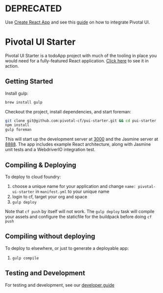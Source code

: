 # DEPRECATED

Use [Create React App](https://github.com/facebook/create-react-app) and see this [guide](https://styleguide.pivotal.io/) on how to integrate Pivotal UI.

# Pivotal UI Starter

Pivotal UI Starter is a todoApp project with much of the tooling in place you would need for a fully-featured React application.
[Click here](https://pivotal-ui-starter.cfapps.io/) to see it in action.

## Getting Started

Install gulp:
```bash
brew install gulp
```

Checkout the project, install dependencies, and start foreman:
```bash
git clone git@github.com:pivotal-cf/pui-starter.git && cd pui-starter
npm install
gulp foreman
```

This will start up the development server at [3000](http://localhost:3000) and the Jasmine server at [8888](http://localhost:8888).
The app includes example React architecture, along with Jasmine unit tests and a WebdriverIO integration test.

## Compiling & Deploying 

To deploy to cloud foundry:

1. choose a unique name for your application and change `name: pivotal-ui-starter` in `manifest.yml` to your unique name
1. login to cf, target your org and space
1. `gulp deploy`

Note that `cf push` by itself will not work. The `gulp deploy` task will compile your assets and configure the staticfile for the buildpack before doing `cf push`

## Compiling without deploying

To deploy to elsewhere, or just to generate a deployable app: 

1. `gulp compile`

## Testing and Development
For testing and development, see our [developer guide](https://github.com/pivotal-cf/pui-starter/blob/master/development.md)